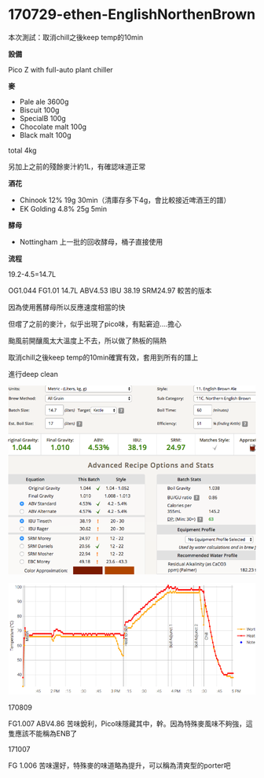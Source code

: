 # 170729-ethen-EnglishNorthenBrown

本次測試：取消chill之後keep temp的10min

**設備**

Pico Z with full-auto plant chiller

**麥**

* Pale ale 3600g
* Biscuit 100g
* SpecialB 100g
* Chocolate malt 100g
* Black malt 100g

total 4kg

另加上之前的殘餘麥汁約1L，有確認味道正常

**酒花**

* Chinook 12% 19g 30min（清庫存多下4g，會比較接近啤酒王的譜）
* EK Golding 4.8% 25g 5min

**酵母**
 
* Nottingham 上一批的回收酵母，桶子直接使用

**流程**

19.2-4.5=14.7L

OG1.044 FG1.01 14.7L ABV4.53 IBU 38.19 SRM24.97 較苦的版本

因為使用舊酵母所以反應速度相當的快

但嚐了之前的麥汁，似乎出現了pico味，有點窘迫....擔心

颱風前開釀風太大溫度上不去，所以做了熱板的隔熱

取消chill之後keep temp的10min確實有效，套用到所有的譜上

進行deep clean

![](../img/test61.png)

![](../img/test62.png)

170809

FG1.007 ABV4.86 苦味銳利，Pico味隱藏其中，幹。因為特殊麥風味不夠強，這隻應該不能稱為ENB了

171007

FG 1.006 苦味還好，特殊麥的味道略為提升，可以稱為清爽型的porter吧